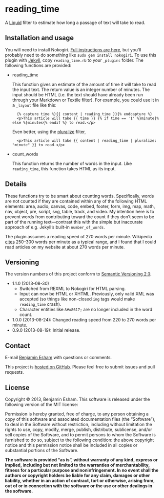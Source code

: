 # reading_time

A [Liquid](http://www.liquidmarkup.org/) filter to estimate how long a passage of text will take to read.

## Installation and usage

You will need to install Nokogiri. [Full instructions are here](http://nokogiri.org/tutorials/installing_nokogiri.html), but you’ll probably need to do something like `sudo gem install nokogiri`. To use this plugin with [Jekyll](http://jekyllrb.com/), copy `reading_time.rb` to your `_plugins` folder. The following functions are provided:

* reading_time

  This function gives an estimate of the amount of time it will take to read the input text. The return value is an integer number of minutes. The input should be HTML (i.e. the text should have already been run through your Markdown or Textile filter). For example, you could use it in a `_layout` file like this:

        {% capture time %}{{ content | reading_time }}{% endcapture %}
        <p>This article will take {{ time }} {% if time == '1' %}minute{% else %}minutes{% endif %} to read.</p>

  Even better, using the [pluralize](https://github.com/bdesham/pluralize) filter,

        <p>This article will take {{ content | reading_time | pluralize: "minute" }} to read.</p>

* count_words

  This function returns the number of words in the input. Like `reading_time`, this function takes HTML as its input.

## Details

These functions try to be smart about counting words. Specifically, words are not counted if they are contained within any of the following HTML elements: area, audio, canvas, code, embed, footer, form, img, map, math, nav, object, pre, script, svg, table, track, and video. My intention here is to prevent words from contributing toward the count if they don’t seem to be part of the running text—contrast this with the simple but inaccurate approach of e.g. Jekyll’s built-in `number_of_words`.

The plugin assumes a reading speed of 270 words per minute. Wikipedia [cites](https://en.wikipedia.org/w/index.php?title=Words_per_minute&oldid=569027766#Reading_and_comprehension) 250–300 words per minute as a typical range, and I found that I could read articles on my website at about 270 words per minute.

## Versioning

The version numbers of this project conform to [Semantic Versioning 2.0](http://semver.org/).

* 1.1.0 (2013-08-30)
  - Switched from REXML to Nokogiri for HTML parsing.
  - Input can now be HTML or XHTML. Previously, only valid XML was accepted (so things like non-closed `img` tags would make `reading_time` crash).
  - Character entities like `&#x8617;` are no longer included in the word count.
* 1.0.0 (2013-08-24): Changed reading speed from 220 to 270 words per minute.
* 0.9.0 (2013-08-19): Initial release.

## Contact

E-mail [Benjamin Esham](mailto:benjamin@bdesham.info) with questions or comments.

This project is [hosted on GitHub](https://github.com/bdesham/reading_time). Please feel free to submit issues and pull requests.

## License

Copyright © 2013, Benjamin Esham.  This software is released under the following version of the MIT license:

Permission is hereby granted, free of charge, to any person obtaining a copy of this software and associated documentation files (the “Software”), to deal in the Software without restriction, including without limitation the rights to use, copy, modify, merge, publish, distribute, sublicense, and/or sell copies of the Software, and to permit persons to whom the Software is furnished to do so, subject to the following condition: the above copyright notice and this permission notice shall be included in all copies or substantial portions of the Software.

**The software is provided “as is”, without warranty of any kind, express or implied, including but not limited to the warranties of merchantability, fitness for a particular purpose and noninfringement. In no event shall the authors or copyright holders be liable for any claim, damages or other liability, whether in an action of contract, tort or otherwise, arising from, out of or in connection with the software or the use or other dealings in the software.**
